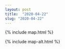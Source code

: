 ```yaml
---
layout: post
title:  "2020-04-22"
slug: "2020-04-22"
---
```

{% include map.html %}

{% include map-alt.html %}

